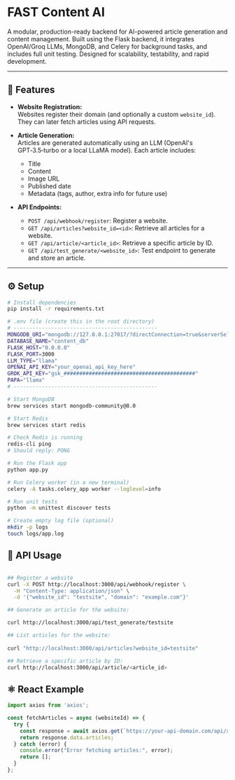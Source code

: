 # FAST Content AI

A modular, production-ready backend for AI-powered article generation and content management. Built using the Flask backend, it integrates OpenAI/Groq LLMs, MongoDB, and Celery for background tasks, and includes full unit testing. Designed for scalability, testability, and rapid development.

---

## 🚀 Features

- **Website Registration:**  
  Websites register their domain (and optionally a custom `website_id`). They can later fetch articles using API requests.

- **Article Generation:**  
  Articles are generated automatically using an LLM (OpenAI's GPT‑3.5‑turbo or a local LLaMA model). Each article includes:
  - Title
  - Content
  - Image URL
  - Published date
  - Metadata (tags, author, extra info for future use)

- **API Endpoints:**
  - `POST /api/webhook/register`: Register a website.
  - `GET /api/articles?website_id=<id>`: Retrieve all articles for a website.
  - `GET /api/article/<article_id>`: Retrieve a specific article by ID.
  - `GET /api/test_generate/<website_id>`: Test endpoint to generate and store an article.

---

## ⚙️ Setup

```bash
# Install dependencies
pip install -r requirements.txt

# .env file (create this in the root directory)
# ----------------------------------------------
MONGODB_URI="mongodb://127.0.0.1:27017/?directConnection=true&serverSelectionTimeoutMS=2000&appName=mongosh+2.5.0"
DATABASE_NAME="content_db"
FLASK_HOST="0.0.0.0"
FLASK_PORT=3000
LLM_TYPE="llama"
OPENAI_API_KEY="your_openai_api_key_here"
GROK_API_KEY="gsk_##########################################"
PAPA="llama"
# ----------------------------------------------

# Start MongoDB
brew services start mongodb-community@8.0

# Start Redis
brew services start redis

# Check Redis is running
redis-cli ping
# Should reply: PONG

# Run the Flask app
python app.py

# Run Celery worker (in a new terminal)
celery -A tasks.celery_app worker --loglevel=info

# Run unit tests
python -m unittest discover tests

# Create empty log file (optional)
mkdir -p logs
touch logs/app.log
```


## 📡  API Usage 
```bash

## Register a website
curl -X POST http://localhost:3000/api/webhook/register \
  -H "Content-Type: application/json" \
  -d '{"website_id": "testsite", "domain": "example.com"}'

## Generate an article for the website:

curl http://localhost:3000/api/test_generate/testsite

## List articles for the website:
 
curl "http://localhost:3000/api/articles?website_id=testsite"

## Retrieve a specific article by ID:
curl http://localhost:3000/api/article/<article_id>

```

## ⚛️ React Example
```js
import axios from 'axios';

const fetchArticles = async (websiteId) => {
  try {
    const response = await axios.get(`https://your-api-domain.com/api/articles?website_id=${websiteId}`);
    return response.data.articles;
  } catch (error) {
    console.error("Error fetching articles:", error);
    return [];
  }
};
```